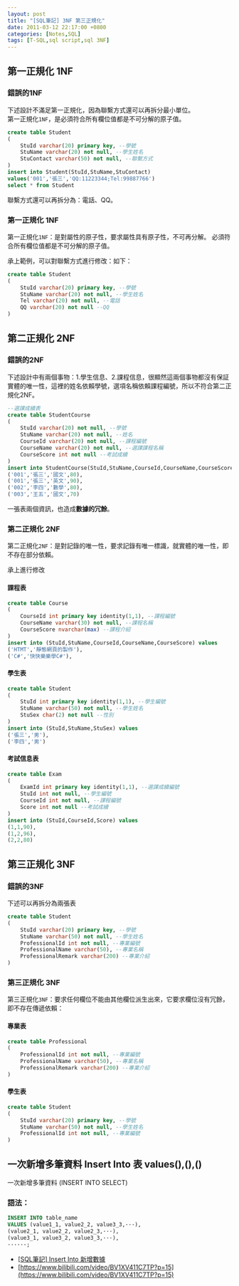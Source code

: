 ```yaml
---
layout: post
title: "[SQL筆記] 3NF 第三正規化"
date: 2011-03-12 22:17:00 +0800
categories: [Notes,SQL]
tags: [T-SQL,sql script,sql 3NF]
---
```


## 第一正規化 1NF
### 錯誤的1NF
下述設計不滿足第一正規化，因為聯繫方式還可以再拆分最小單位。    
第一正規化`1NF`，是必須符合所有欄位值都是不可分解的原子值。

```sql
create table Student
(
    StuId varchar(20) primary key, --學號
    StuName varchar(20) not null, --學生姓名
    StuContact varchar(50) not null, --聯繫方式
)
insert into Student(StuId,StuName,StuContact)
values('001','張三','QQ:11223344;Tel:99887766')
select * from Student
```
聯繫方式還可以再拆分為：電話、QQ。

### 第一正規化 1NF
第一正規化`1NF`：是對屬性的原子性，要求屬性具有原子性，不可再分解。 
必須符合所有欄位值都是不可分解的原子值。

承上範例，可以對聯繫方式進行修改：如下：
```sql
create table Student
(
    StuId varchar(20) primary key, --學號
    StuName varchar(20) not null, --學生姓名
    Tel varchar(20) not null, --電話
    QQ varchar(20) not null --QQ
)
```

## 第二正規化 2NF
### 錯誤的2NF
下述設計中有兩個事物：1.學生信息、2.課程信息，很顯然這兩個事物都沒有保証實體的唯一性，這裡的姓名依賴學號，選項名稱依賴課程編號，所以不符合第二正規化2NF。

```sql
--選課成續表
create table StudentCourse
(
    StuId varchar(20) not null, --學號
    StuName varchar(20) not null, --姓名
    CourseId varchar(20) not null, --課程編號
    CourseName varchar(20) not null, --選課課程名稱
    CourseScore int not null --考試成續
)
insert into StudentCourse(StuId,StuName,CourseId,CourseName,CourseScore) values
('001','張三','國文',80),
('001','張三','英文',90),
('002','李四','數學',80),
('003','王五','國文',70)
```
一張表兩個資訊，也造成**數據的冗餘**。

### 第二正規化 2NF
第二正規化`2NF`：是對記錄的唯一性，要求記錄有唯一標識，就實體的唯一性，即不存在部分依賴。

承上進行修改
#### 課程表
```sql
create table Course
(
    CourseId int primary key identity(1,1), --課程編號
    CourseName varchar(30) not null, --課程名稱
    CourseScore nvarchar(max) --課程介紹
)
insert into (StuId,StuName,CourseId,CourseName,CourseScore) values
('HTMT','靜態網頁的製作'),
('C#','快快樂樂學C#'),
```

#### 學生表
```sql
create table Student
(
    StuId int primary key identity(1,1), --學生編號
    StuName varchar(50) not null, --學生姓名
    StuSex char(2) not null --性別
)
insert into (StuId,StuName,StuSex) values
('張三','男'),
('李四','男')
```
#### 考試信息表

```sql
create table Exam
(
    ExamId int primary key identity(1,1), --選課成續編號
    StuId int not null, --學生編號
    CourseId int not null, --課程編號
    Score int not null --考試成續
)
insert into (StuId,CourseId,Score) values
(1,1,90),
(1,2,96),
(2,2,80)
```

## 第三正規化 3NF
### 錯誤的3NF
下述可以再拆分為兩張表

```sql
create table Student
(
    StuId varchar(20) primary key, --學號
    StuName varchar(50) not null, --學生姓名
    ProfessionalId int not null, --專業編號
    ProfessionalName varchar(50), --專業名稱
    ProfessionalRemark varchar(200) --專業介紹
)
```

### 第三正規化 3NF
第三正規化`3NF`：要求任何欄位不能由其他欄位派生出來，它要求欄位沒有冗餘，即不存在傳遞依賴：

#### 專業表
```sql
create table Professional
(
    ProfessionalId int not null, --專業編號
    ProfessionalName varchar(50), --專業名稱
    ProfessionalRemark varchar(200) --專業介紹
)
```
#### 學生表
```sql
create table Student
(
    StuId varchar(20) primary key, --學號
    StuName varchar(50) not null, --學生姓名
    ProfessionalId int not null, --專業編號
)
```

## 一次新增多筆資料 Insert Into 表 values(),(),()

一次新增多筆資料 (INSERT INTO SELECT)

### 語法：

```sql
INSERT INTO table_name
VALUES (value1_1, value2_2, value3_3,···),
(value2_1, value2_2, value2_3,···),
(value3_1, value3_2, value3_3,···),
······;
```

- [[SQL筆記] Insert Into 新增數據](https://riivalin.github.io/posts/2011/03/sql-insert-into/)
- [https://www.bilibili.com/video/BV1XV411C7TP?p=15](https://www.bilibili.com/video/BV1XV411C7TP?p=15)